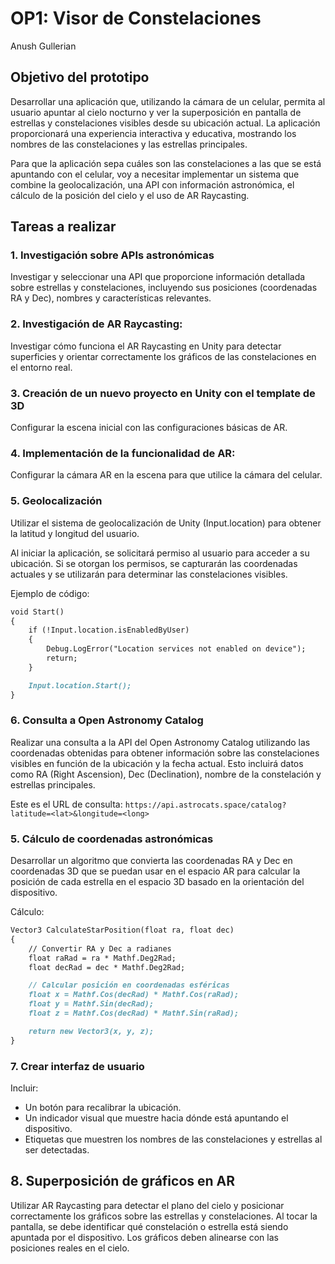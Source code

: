 # OP1: Visor de Constelaciones
Anush Gullerian

## Objetivo del prototipo
Desarrollar una aplicación que, utilizando la cámara de un celular, permita al usuario apuntar al cielo nocturno y ver la superposición en pantalla de estrellas y constelaciones visibles desde su ubicación actual. La aplicación proporcionará una experiencia interactiva y educativa, mostrando los nombres de las constelaciones y las estrellas principales.

Para que la aplicación sepa cuáles son las constelaciones a las que se está apuntando con el celular, voy a necesitar implementar un sistema que combine la geolocalización, una API con información astronómica, el cálculo de la posición del cielo y el uso de AR Raycasting.

## Tareas a realizar

### 1. Investigación sobre APIs astronómicas
Investigar y seleccionar una API que proporcione información detallada sobre estrellas y constelaciones, incluyendo sus posiciones (coordenadas RA y Dec), nombres y características relevantes.

### 2. Investigación de AR Raycasting:
Investigar cómo funciona el AR Raycasting en Unity para detectar superficies y orientar correctamente los gráficos de las constelaciones en el entorno real. 

### 3. Creación de un nuevo proyecto en Unity con el template de 3D
Configurar la escena inicial con las configuraciones básicas de AR.

### 4. Implementación de la funcionalidad de AR:
Configurar la cámara AR en la escena para que utilice la cámara del celular.

### 5. Geolocalización
Utilizar el sistema de geolocalización de Unity (Input.location) para obtener la latitud y longitud del usuario.

Al iniciar la aplicación, se solicitará permiso al usuario para acceder a su ubicación. Si se otorgan los permisos, se capturarán las coordenadas actuales y se utilizarán para determinar las constelaciones visibles.

Ejemplo de código:
```md
void Start()
{
    if (!Input.location.isEnabledByUser)
    {
        Debug.LogError("Location services not enabled on device");
        return;
    }

    Input.location.Start();
}
```

### 6. Consulta a Open Astronomy Catalog
Realizar una consulta a la API del Open Astronomy Catalog utilizando las coordenadas obtenidas para obtener información sobre las constelaciones visibles en función de la ubicación y la fecha actual. Esto incluirá datos como RA (Right Ascension), Dec (Declination), nombre de la constelación y estrellas principales.

Este es el URL de consulta: `https://api.astrocats.space/catalog?latitude=<lat>&longitude=<long>`

### 5. Cálculo de coordenadas astronómicas 
Desarrollar un algoritmo que convierta las coordenadas RA y Dec en coordenadas 3D que se puedan usar en el espacio AR para calcular la posición de cada estrella en el espacio 3D basado en la orientación del dispositivo.

Cálculo:

```md
Vector3 CalculateStarPosition(float ra, float dec)
{
    // Convertir RA y Dec a radianes
    float raRad = ra * Mathf.Deg2Rad;
    float decRad = dec * Mathf.Deg2Rad;

    // Calcular posición en coordenadas esféricas
    float x = Mathf.Cos(decRad) * Mathf.Cos(raRad);
    float y = Mathf.Sin(decRad);
    float z = Mathf.Cos(decRad) * Mathf.Sin(raRad);

    return new Vector3(x, y, z);
}
``` 

### 7. Crear interfaz de usuario
Incluir:
- Un botón para recalibrar la ubicación.
- Un indicador visual que muestre hacia dónde está apuntando el dispositivo.
- Etiquetas que muestren los nombres de las constelaciones y estrellas al ser detectadas.

## 8. Superposición de gráficos en AR
Utilizar AR Raycasting para detectar el plano del cielo y posicionar correctamente los gráficos sobre las estrellas y constelaciones. Al tocar la pantalla, se debe identificar qué constelación o estrella está siendo apuntada por el dispositivo. Los gráficos deben alinearse con las posiciones reales en el cielo.